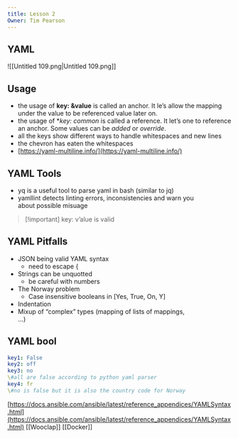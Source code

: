 ```yaml
---
title: Lesson 2
Owner: Tim Pearson
---
```

## YAML
![[Untitled 109.png|Untitled 109.png]]
## Usage
- the usage of **key: &value** is called an anchor. It le’s allow the mapping under the value to be referenced value later on.
- the usage of **key: *common** is called a reference. It let’s one to reference an anchor. Some values can be _added_ or _override_.
- all the keys show different ways to handle whitespaces and new lines
- the chevron has eaten the whitespaces
- [https://yaml-multiline.info/](https://yaml-multiline.info/)
  
## YAML Tools
- yq is a useful tool to parse yaml in bash (similar to jq)
- yamllint detects linting errors, inconsistencies and warn you  
    about possible misuage

> [!important] key: v’alue is valid
## YAML Pitfalls
- JSON being valid YAML syntax
    - need to escape {
- Strings can be unquotted
    - be careful with numbers
- The Norway problem
    - Case insensitive booleans in [Yes, True, On, Y]
- Indentation
- Mixup of “complex” types (mapping of lists of mappings,  
    …)
## YAML bool
```YAML
key1: False
key2: off
key3: no
\#all are false according to python yaml parser
key4: fr
\#no is false but it is also the country code for Norway
```
  
[https://docs.ansible.com/ansible/latest/reference_appendices/YAMLSyntax.html](https://docs.ansible.com/ansible/latest/reference_appendices/YAMLSyntax.html)
[[Wooclap]]
[[Docker]]